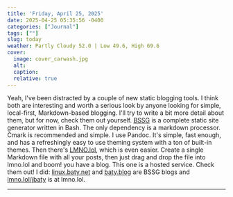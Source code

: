```yaml
---
title: 'Friday, April 25, 2025'
date: 2025-04-25 05:35:56 -0400
categories: ["Journal"]
tags: [""]
slug: today
weather: Partly Cloudy 52.0 | Low 49.6, High 69.6
cover: 
  image: cover_carwash.jpg
  alt: 
  caption: 
  relative: true
---
```


Yeah, I've been distracted by a couple of new static blogging tools. I think both are interesting and worth a serious look by anyone looking for simple, local-first, Markdown-based blogging. I'll try to write a bit more detail about them, but for now, check them out yourself. [BSSG](https://bssg.dragas.net/) is a complete static site generator written in Bash. The only dependency is a markdown processor. Cmark is recommended and simple. I use Pandoc. It's simple, fast enough, and has a refreshingly easy to use theming system with a ton of built-in themes. Then there's [LMNO.lol](https://lmno.lol), which is even easier. Create a single Markdown file with all your posts, then just drag and drop the file into lmno.lol and boom! you have a blog. This one is a hosted service. Check them out! I did: [linux.baty.net](https://linux.baty.net) and [baty.blog](https://baty.blog) are BSSG blogs and [lmno.lol/jbaty](https://lmno.lol/jbaty) is at lmno.lol.

----

